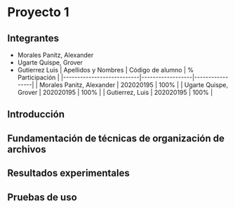 # Proyecto 1

## Integrantes

- Morales Panitz, Alexander 
- Ugarte Quispe, Grover
- Gutierrez Luis
| Apellidos y Nombres       | Código de alumno | % Participación |
|---------------------------|------------------|-----------------|
| Morales Panitz, Alexander | 202020195        | 100%            |
| Ugarte Quispe, Grover     | 202020195        | 100%            |
| Gutierrez, Luis           | 202020195        | 100%            |

## Introducción

## Fundamentación de técnicas de organización de archivos

## Resultados experimentales

## Pruebas de uso
